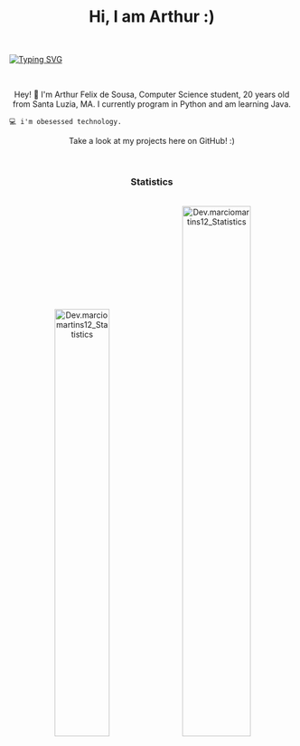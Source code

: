 
<h1 align="center">Hi, I am Arthur :)</h1>
<br>

[![Typing SVG](https://readme-typing-svg.herokuapp.com/?color=black&size=35&center=true&vCenter=true&width=1000&lines=HELLO,+My+name+is+Arthur;I'm+20+years+old;I'm+from+Brazil;Be+Welcome!+:%29)](https://git.io/typing-svg)



<br>
<p align="center">Hey! 👋 I'm Arthur Felix de Sousa, Computer Science student, 20 years old from Santa Luzia, MA. 
I currently program in Python and am learning Java.
</p>

    💻 i'm obesessed technology.
    
<p align="center">Take a look at my projects here on GitHub! :)

</p>

<br>
<div align="center" width="100%">
    <h3 align="center">Statistics</h3>
    <br>
    <img width="0%" src="https://streak-stats.demolab.com/?user=thurflecks&theme=transparent" alt="Dev.thurflecks_Statistics"/>
    <img width="44%"  src="https://github-readme-stats-git-masterrstaa-rickstaa.vercel.app/api/top-langs?username=thurflecks&show_icons=true&locale=en&layout=compact&theme=transparent" alt="Dev.marciomartins12_Statistics"/>  
    <img width="49%" padding="0" src="https://github-readme-stats-git-masterrstaa-rickstaa.vercel.app/api?username=thurflecks&show_icons=true&locale=en&theme=transparent" alt="Dev.marciomartins12_Statistics"/>
